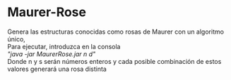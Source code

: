 # Maurer-Rose
Genera las estructuras conocidas como rosas de Maurer con un algoritmo único,</br>
  Para ejecutar, introduzca en la consola </br>
  <i>"java -jar MaurerRose.jar n d"</i></br>
  Donde n y s 
  serán números enteros y cada posible combinación de estos valores generará una rosa distinta
  
  
  
